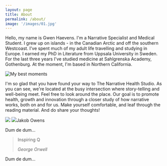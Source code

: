 ```yaml
---
layout: page
title: About
permalink: /about/
image: '/images/01.jpg'
---
```


Hello, my name is Gwen Haevens. I'm a Narrative Specialist and Medical Student. I grew up on islands - in the Canadian Arctic and off the southern Westcoast. I've spent much of my adult life travelling and studying in Europe. I earned my PhD in Literature from Uppsala University in Sweden. For the last three years I've studied medicine at Sahlgrenska Academy, Gothenburg. At the moment, I'm based in Northern California. 

![My best moments]({{site.baseurl}})

I'm so glad that you have found your way to The Narrative Health Studio. As you can see, we're located at the busy intersection where story-telling and well-being meet. Feel free to look around the place. Our goal is to promote health, growth and innovation through a closer study of how narrative works, both on and for us. Make yourself comfortable, and leaf through the reading material.
And do share your thoughts! 

<div class="gallery-box">
  <div class="gallery">
    <img src=">
    <img src=">
    <img src=">
  </div>
  <em>My best moments / <a href="https://unsplash.com/@jakobowens1" target="_blank">Jakob Owens</a></em>
</div>

Dum de dum...






> Inspiring Q
>
> <cite>George Orwell</cite>

Dum de dum...
